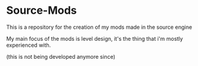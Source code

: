 # Source-Mods
This is a repository for the creation of my mods made in the source engine

My main focus of the mods is level design, it's the thing that i'm mostly experienced with.

(this is not being developed anymore since)
